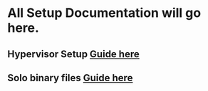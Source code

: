 # All Setup Documentation will go here.

## Hypervisor Setup [Guide here](hypervisor/README.md)

## Solo binary files [Guide here](BININSTALL.md)
